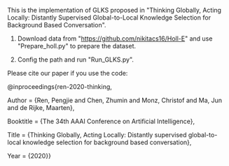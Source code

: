 This is the implementation of GLKS proposed in "Thinking Globally, Acting Locally: Distantly Supervised Global-to-Local
Knowledge Selection for Background Based Conversation".

1. Download data from "https://github.com/nikitacs16/Holl-E" and use "Prepare_holl.py" to prepare the dataset.

2. Config the path and run "Run_GLKS.py".

Please cite our paper if you use the code:

@inproceedings{ren-2020-thinking,

Author = {Ren, Pengjie and Chen, Zhumin and Monz, Christof and Ma, Jun and de Rijke, Maarten},

Booktitle = {The 34th AAAI Conference on Artificial Intelligence},

Title = {Thinking Globally, Acting Locally: Distantly supervised global-to-local knowledge selection for background based conversation},

Year = {2020}}




